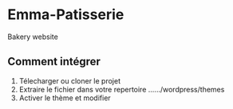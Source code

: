 # Emma-Patisserie
Bakery website

## Comment intégrer

1. Télecharger ou cloner le projet
2. Extraire le fichier dans votre repertoire ....../wordpress/themes
3. Activer le thème et modifier
